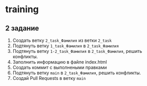 # training

## 2 задание

1. Создать ветку `2_task_Фамилия`  из ветки `2_task` 
2. Подтянуть ветку `1_task_Фамилия` в `2_task_Фамилия`
3. Подтянуть ветку `1-2_task_Фамилия` в `2_task_Фамилия`, решить конфликты.
4. Заполнить информацию в файле index.html
5. Создать коммит с выполнеными правками
4. Подтянуть ветку `main` в `2_task_Фамилия`, решить конфликты.
5. Создай Pull Requests в ветку `main`
